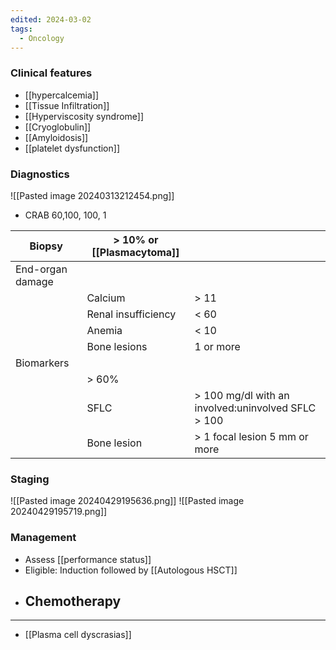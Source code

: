 ```yaml
---
edited: 2024-03-02
tags:
  - Oncology
---
```

### Clinical features
- [[hypercalcemia]]
- [[Tissue Infiltration]]
- [[Hyperviscosity syndrome]]
- [[Cryoglobulin]]
- [[Amyloidosis]]
- [[platelet dysfunction]] 
### Diagnostics
![[Pasted image 20240313212454.png]] 
- CRAB 60,100, 100, 1

| Biopsy           | > 10% or [[Plasmacytoma]] |                                                    |
| ---------------- | ------------------------- | -------------------------------------------------- |
| End-organ damage |                           |                                                    |
|                  | Calcium                   | > 11                                               |
|                  | Renal insufficiency       | < 60                                               |
|                  | Anemia                    | < 10                                               |
|                  | Bone lesions              | 1 or more                                          |
| Biomarkers       |                           |                                                    |
|                  | > 60%                     |                                                    |
|                  | SFLC                      | > 100 mg/dl with an involved:uninvolved SFLC > 100 |
|                  | Bone lesion               | > 1 focal lesion 5 mm or more                      |
### Staging
![[Pasted image 20240429195636.png]]
![[Pasted image 20240429195719.png]]

### Management
- Assess [[performance status]] 
- Eligible: Induction followed by [[Autologous HSCT]]
- Chemotherapy
	- 
---
- [[Plasma cell dyscrasias]] 